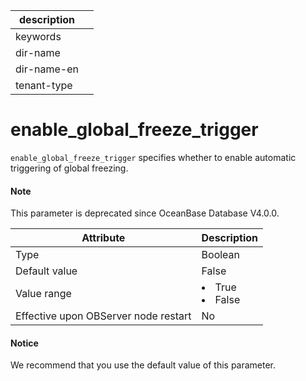 |description||
|---|---|
|keywords||
|dir-name||
|dir-name-en||
|tenant-type||

# enable_global_freeze_trigger


`enable_global_freeze_trigger` specifies whether to enable automatic triggering of global freezing.


<main id="notice" type='explain'>
  <h4>Note</h4>
  <p>This parameter is deprecated since OceanBase Database V4.0.0.   </p>
</main>

| **Attribute** | **Description** |
|------------------|--------------------------------------------------------------------------------------------------------|
| Type | Boolean |
| Default value | False |
| Value range | </li><li> True   </li><li> False |
| Effective upon OBServer node restart | No |

<main id="notice" type='notice'>
  <h4>Notice</h4>
  <p>  We recommend that you use the default value of this parameter.   </p>
</main>